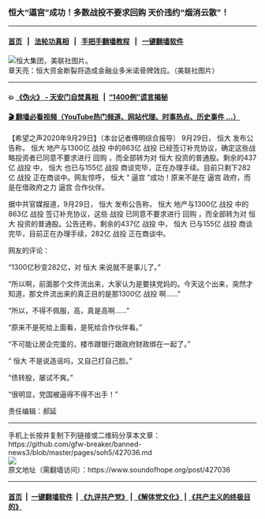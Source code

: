 ### 恒大“逼宫”成功！多数战投不要求回购  天价违约“烟消云散”！
------------------------

#### [首页](https://github.com/gfw-breaker/banned-news3/blob/master/README.md) &nbsp;&nbsp;|&nbsp;&nbsp; [法轮功真相](https://github.com/begood0513/basic/blob/master/README.md)  &nbsp;&nbsp;|&nbsp;&nbsp; [手把手翻墙教程](https://github.com/gfw-breaker/guides/wiki)  &nbsp;&nbsp;|&nbsp;&nbsp; [一键翻墙软件](https://github.com/gfw-breaker/nogfw/blob/master/README.md)  



<div><img alt="恒大集团，美联社图片。" src="https://img.soundofhope.org/2020-09/bn-vg634_cpropd_m_20170925113416-1601055448001.jpg"/>
<br/><figcaption class="caption">
 章天亮：恒大资金断裂将造成金融业多米诺骨牌效应。（美联社图片）
</figcaption></div><hr/>

#### 💥 [《伪火》 - 天安门自焚真相 ](http://158.247.195.190:10000/videos/blog/weihuo.html)&nbsp; |&nbsp; [“1400例”谎言揭秘  ](http://158.247.195.190:10000/videos/blog/jiexi1400.html)

#### [ 🎬  翻墙必看视频（YouTube热门频道、网站代理、时事热点、历史事件 ...）](https://github.com/gfw-breaker/links/blob/master/banned.md)

<div><div class="Content__Wrapper sc-1bvya0-0 grZQxZ">
 <p class="meta-top">
  <span class="meta">
   【希望之声2020年9月29日】（本台记者傅明综合报导）
  </span>
  9月29日，
  <ok href="/term/1723">
   恒大
  </ok>
  发布公告称，
  <ok href="/term/1723">
   恒大
  </ok>
  地产与1300亿
  <ok href="/term/386866">
   战投
  </ok>
  中的863亿
  <ok href="/term/386866">
   战投
  </ok>
  已经签订补充协议，确定这些战略投资者已同意不要求进行
  <ok href="/term/118785">
   回购
  </ok>
  ，而全部转为对
  <ok href="/term/1723">
   恒大
  </ok>
  投资的普通股。剩余的437亿
  <ok href="/term/386866">
   战投
  </ok>
  中，
  <ok href="/term/1723">
   恒大
  </ok>
  也已与155亿
  <ok href="/term/386866">
   战投
  </ok>
  商谈完毕，正在办理手续。目前只剩下282亿
  <ok href="/term/386866">
   战投
  </ok>
  正在商谈中。网友惊呼，
  <ok href="/term/1723">
   恒大
  </ok>
  “
  <ok href="/term/103158">
   逼宫
  </ok>
  ”成功！原来不是在
  <ok href="/term/103158">
   逼宫
  </ok>
  政府，而是在借政府之力
  <ok href="/term/103158">
   逼宫
  </ok>
  合作伙伴。
 </p>
 <p>
  据中共官媒报道，9月29日，
  <ok href="/term/1723">
   恒大
  </ok>
  发布公告称，
  <ok href="/term/1723">
   恒大
  </ok>
  地产与1300亿
  <ok href="/term/386866">
   战投
  </ok>
  中的863亿
  <ok href="/term/386866">
   战投
  </ok>
  签订补充协议，这些
  <ok href="/term/386866">
   战投
  </ok>
  已同意不要求进行
  <ok href="/term/118785">
   回购
  </ok>
  ，而全部转为对
  <ok href="/term/1723">
   恒大
  </ok>
  投资的普通股。公告还称，剩余的437亿
  <ok href="/term/386866">
   战投
  </ok>
  中，
  <ok href="/term/1723">
   恒大
  </ok>
  已与155亿
  <ok href="/term/386866">
   战投
  </ok>
  商谈完毕，目前正在办理手续，282亿
  <ok href="/term/386866">
   战投
  </ok>
  正在商谈中。
 </p>
 <div class="AD_Embed__Wrap-sc-1xslmin-0 igMuqX module desktop">
  <div>
  </div>
 </div>
 <p>
  网友的评论：
 </p>
 <p>
  “1300亿秒变282亿，对
  <ok href="/term/1723">
   恒大
  </ok>
  来说就不是事儿了。”
 </p>
 <p>
  “所以啊，前面那个文件流出来，大家认为是要挟党妈的。今天这个出来，突然才知道，那文件流出来的真正目的是那1300亿
  <ok href="/term/386866">
   战投
  </ok>
  啊……”
 </p>
 <p>
  “所以，不得不佩服，高，真是高啊……”
 </p>
 <p>
  “原来不是死给上面看，是死给合作伙伴看。”
 </p>
 <p>
  “不可能让房企完蛋的，楼市跟银行跟政府财政绑在一起了。”
 </p>
 <p>
  “
  <ok href="/term/1723">
   恒大
  </ok>
  不是说造谣吗，又自己打自己脸。”
 </p>
 <p>
  “债转股，屡试不爽。”
 </p>
 <p>
  “很明显，党国被逼得不得不出手！”
 </p>
 <p class="meta-btm">
  责任编辑：郝延
 </p>
</div>
</div>
<hr/>
手机上长按并复制下列链接或二维码分享本文章：<br/>
https://github.com/gfw-breaker/banned-news3/blob/master/pages/soh5/427036.md <br/>
<a href='https://github.com/gfw-breaker/banned-news3/blob/master/pages/soh5/427036.md'><img src='https://github.com/gfw-breaker/banned-news3/blob/master/pages/soh5/427036.md.png'/></a> <br/>
原文地址（需翻墙访问）：https://www.soundofhope.org/post/427036


------------------------
#### [首页](https://github.com/gfw-breaker/banned-news3/blob/master/README.md) &nbsp;|&nbsp; [一键翻墙软件](https://github.com/gfw-breaker/nogfw/blob/master/README.md) &nbsp;| [《九评共产党》](https://github.com/gfw-breaker/9ping.md/blob/master/README.md#九评之一评共产党是什么) | [《解体党文化》](https://github.com/gfw-breaker/jtdwh.md/blob/master/README.md) | [《共产主义的终极目的》](https://github.com/gfw-breaker/gczydzjmd.md/blob/master/README.md)


<img src='http://gfw-breaker.win/banned-news3/pages/soh5/427036.md' width='0px' height='0px'/>